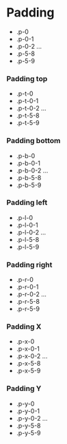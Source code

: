 # Padding

- .p-0
- .p-0-1
- .p-0-2
  ...
- .p-5-8
- .p-5-9

### Padding top

- .p-t-0
- .p-t-0-1
- .p-t-0-2
  ...
- .p-t-5-8
- .p-t-5-9

### Padding bottom

- .p-b-0
- .p-b-0-1
- .p-b-0-2
  ...
- .p-b-5-8
- .p-b-5-9

### Padding left

- .p-l-0
- .p-l-0-1
- .p-l-0-2
  ...
- .p-l-5-8
- .p-l-5-9

### Padding right

- .p-r-0
- .p-r-0-1
- .p-r-0-2
  ...
- .p-r-5-8
- .p-r-5-9

### Padding X

- .p-x-0
- .p-x-0-1
- .p-x-0-2
  ...
- .p-x-5-8
- .p-x-5-9

### Padding Y

- .p-y-0
- .p-y-0-1
- .p-y-0-2
  ...
- .p-y-5-8
- .p-y-5-9
